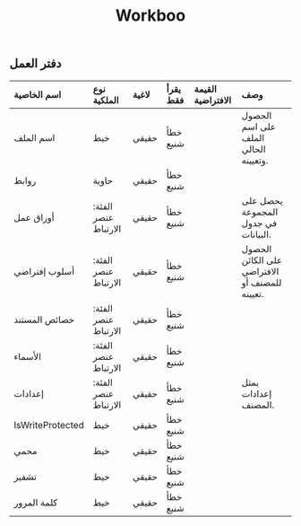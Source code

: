 ﻿---
title: Workboo
second_title: Aspose.Cells Cloud Documen
type: docs
url: /ar/specification/model/workbook/
description: "Aspose.Cells مواصفات النموذج السحابي: المصنف. تعامل بسهولة مع Excel ومستندات جداول البيانات الأخرى التي تحتوي على ميزات مثل الفتح والتوليد والتحرير والتقسيم والدمج والمقارنة والتحويل"
weight: 50
---
## **دفتر العمل**

 

| اسم الخاصية| نوع الملكية| لاغية| يقرأ فقط| القيمة الافتراضية| وصف|
|:- |:- |:- |:- |:- |:- |
| اسم الملف| خيط| حقيقي| خطأ شنيع|| الحصول على اسم الملف الحالي وتعيينه.|
| روابط| حاوية| حقيقي| خطأ شنيع|||
| أوراق عمل| الفئة: عنصر الارتباط| حقيقي| خطأ شنيع|| يحصل على المجموعة في جدول البيانات.|
| أسلوب إفتراضي| الفئة: عنصر الارتباط| حقيقي| خطأ شنيع|| الحصول على الكائن الافتراضي للمصنف أو تعيينه.|
| خصائص المستند| الفئة: عنصر الارتباط| حقيقي| خطأ شنيع|||
| الأسماء| الفئة: عنصر الارتباط| حقيقي| خطأ شنيع|||
| إعدادات| الفئة: عنصر الارتباط| حقيقي| خطأ شنيع|| يمثل إعدادات المصنف.|
| IsWriteProtected| خيط| حقيقي| خطأ شنيع|||
| محمي| خيط| حقيقي| خطأ شنيع|||
| تشفير| خيط| حقيقي| خطأ شنيع|||
| كلمة المرور| خيط| حقيقي| خطأ شنيع|||

